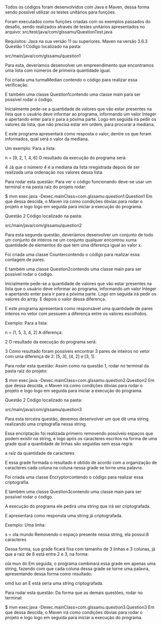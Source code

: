 
Todos os códigos foram desenvolvidos com Java e Maven, dessa forma sendo possível utilizar os testes unitários para funções.

Foram executados como funções criadas com os exemplos passados ​​do desafio, sendo realizados através de testes unitários apresentados no arquivo: src/test/java/com/gIssamu/QuestionTest.java

Requisitos:
Java na sua versão 11 ou superiores.
Maven na versão 3.6.3
Questão 1
Código localizado na pasta:

src/main/java/com/gIssamu/question1

Para esta, deveríamos desenvolver um empreendimento que encontramos uma lista com números de primeira quantidade igual.

Foi criada uma turmaMedian contendo o código para realizar essa verificação.

E também uma classe Question1contendo uma classe main para ser possível rodar o ćodigo.

Inicialmente pede-se a quantidade de valores que vão estar presentes na lista que o usuário deve informar ao programa, informando um valor Integer e apertando enter para ir para a póxima parte. Logo em seguida irá pedir os valores da lista, que não precisa estar em ordem, para procurar a mediana.

E este programa apresentará como resposta o valor, dentre os que foram informados, qual será o valor da mediana.

Um exemplo:
Para a lista:

n = [9, 2, 1, 4, 6]
O resultado da execução do programa será:

4
Já que o número 4 é a mediana da lista nregistrada depois de ser realizada uma ordenação nos valores dessa lista.

Para rodar esta questão:
Para ver o código funcionando deve-se usar um terminal e na pasta raiz do projeto rodar:

$ mvn exec:java -Dexec.mainClass=com.gIssamu.question1.Question1
Em que dessa descida, o Maven irá como condições óbvias para rodar o projeto e logo logo em seguida para iniciar a execução do programa.

Questão 2
Código localizado na pasta:

src/main/java/com/gIssamu/question2

Para esta segunda questão, deveríamos desenvolver um conjunto de todo um conjunto de inteiros ne um conjunto qualquer encontrou xuma quantidade de elementos do que tem uma diferença igual ao valor x.

Foi criada uma classe Countercontendo o código para realizar essa contagem de pares.

E também uma classe Question2contendo uma classe main para ser possível rodar o ćodigo.

Inicialmente pede-se a quantidade de valores que vão estar presentes na lista que o usuário deve informar ao programa, informando um valor Integer e apertando enter para ir para a póxima parte. Logo em seguida irá pedir os valores do array. E depois o valor dessa diferença.

E este programa apresentará como responsável uma quantidade de pares inteiros no vetor com pessuem a diferença entre os valores escolhidos.

Exemplo:
Para a lista:

n = [1, 5, 3, 4, 2]
A diferença:

2
O resultado da execução do programa será:

3
Como resultado foram possíveis encontrar 3 pares de inteiros no vetor com uma diferença de 2: [5, 3], [4, 2] e [3, 1].

Para rodar esta questão:
Assim como na questão 1, rodar no terminal da pasta raiz do projeto:

$ mvn exec:java -Dexec.mainClass=com.gIssamu.question2.Question2
Em que dessa descida, o Maven irá como condições óbvias para rodar o projeto e logo logo em seguida para iniciar a execução do programa.

Questão 2
Código localizado na pasta:

src/main/java/com/gIssamu/question3

Para esta terceira questão, devemos desenvolver um que dê uma string realizando uma criptografia nessa string.

Essa encriptação foi realizada primeiro removendo possíveis espaços que podem existir na string, e logo após os caracteres escritos na forma de uma grade qual a quantidade de linhas são seguidas sem essa regra:

a raíz da quantidade de caracteres

E essa grade formada o resultado é obtido de acordo com a organização de caracteres cada coluna na coluna nessa grade se torne uma palavra.

Foi criada uma classe Encryptorcontendo o código para realizar essa criptografia.

E também uma classe Question3contendo uma classe main para ser possível rodar o ćodigo.

A execução do programa ele pedirá uma string que irá ser criptografada.

E apresentará como responsta uma string já criptografada.

Exemplo:
Uma linha:

s = ola mundo
Removendo o espaço presente nessa string, ela possui:8 caracteres

Dessa forma, sua grade ficará fixa com tamanho de 3 linhas e 3 colunas, já que a raiz de 8 está entre 2 e 3, na forma:

ola 
mun
do 
Em seguida, o programa combinará essa grade em apenas uma string, fazendo com que cada coluna dessa grade se torne uma palavra, apresentando dessa forma como resultado:

omd luo an
E está seria uma string criptografada.

Para rodar esta questão:
Da forma que as demais questões, rodar no terminal:

$ mvn exec:java -Dexec.mainClass=com.gIssamu.question3.Question3
Em que dessa descida, o Maven irá como condições óbvias para rodar o projeto e logo logo em seguida para iniciar a execução do programa.

